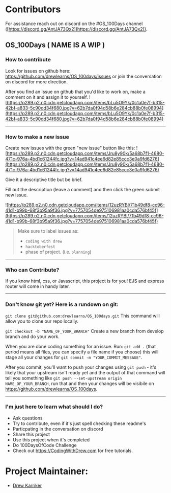 # Contributors
For assistance reach out on discord on the #OS_100Days channel ([https://discord.gg/AntJA73Qx2](https://discord.gg/AntJA73Qx2)). 

## OS_100Days ( NAME IS A WIP )

### How to contribute

Look for issues on github here: https://github.com/drewlearns/OS_100days/issues or join the conversation on discord for more direction.

After you find an issue on github that you'd like to work on, make a comment on it and assign it to yourself. ![https://p289.p2.n0.cdn.getcloudapp.com/items/bLu5O9Yk/0c1a0e7f-b315-42bf-a833-5c90dd34f680.jpg?v=62b7da0f94d58b6e284cb88b0fe08994](https://p289.p2.n0.cdn.getcloudapp.com/items/bLu5O9Yk/0c1a0e7f-b315-42bf-a833-5c90dd34f680.jpg?v=62b7da0f94d58b6e284cb88b0fe08994)

---

### How to make a new issue 

Create new issues with the green "new issue" button like this: ![https://p289.p2.n0.cdn.getcloudapp.com/items/Jru8y90k/5a68b7f1-4680-471c-976a-4bd1c61244fc.jpg?v=14ad941c4ee6d82e85ccc3e0a9fd6276](https://p289.p2.n0.cdn.getcloudapp.com/items/Jru8y90k/5a68b7f1-4680-471c-976a-4bd1c61244fc.jpg?v=14ad941c4ee6d82e85ccc3e0a9fd6276)

Give it a descriptive title but be brief.

Fill out the description (leave a comment) and then click the green submit new issue.

![https://p289.p2.n0.cdn.getcloudapp.com/items/12uzRYBl/71b49df8-cc96-41d1-b99b-68f3b95a9f36.jpg?v=7757054de975106981aa0cda576bf45f](https://p289.p2.n0.cdn.getcloudapp.com/items/12uzRYBl/71b49df8-cc96-41d1-b99b-68f3b95a9f36.jpg?v=7757054de975106981aa0cda576bf45f)

> Make sure to label issues as:
> - `coding with drew`
> - `hacktoberfest`
> - phase of project. (i.e. `planning`)

---

### Who can Contribute?

If you know html, css, or Javascript, this project is for you! EJS and express router will come in handy later.

---

### Don't know git yet? Here is a rundown on git:

`git clone git@github.com:drewlearns/OS_100days.git`
This command will allow you to clone our repo locally.

`git checkout -b "NAME_OF_YOUR_BRANCH"` Create a new branch from develop branch and do your work.

When you are done coding something for an issue. Run: `git add .` (that period means all files, you can specify a file name if you choose) this will stage all your changes for `git commit -m "YOUR_COMMIT_MESSAGE"`.

After you commit, you'll want to push your changes using `git push` - it's likely that your upstream isn't ready yet and the output of that command will tell you something like `git push --set-upstream origin NAME_OF_YOUR_BRANCH`, run that and then your changes will be visibile on https://github.com/drewlearns/OS_100days.

---

### I'm just here to learn what should I do?

- Ask questions
- Try to contribute, even if it's just spell checking these readme's
- Particpating in the conversation on discord
- Share this project
- Use this project when it's completed
- Do 100DaysOfCode Challenge 
- Check out https://CodingWithDrew.com for free tutorials.

# Project Maintainer: 

- [Drew Karriker](https://github.com/drewlearns)